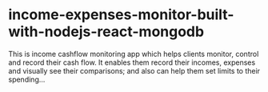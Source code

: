 # income-expenses-monitor-built-with-nodejs-react-mongodb
This is income cashflow monitoring app which helps clients monitor, control and record their cash flow. It enables them record their incomes, expenses and visually see their comparisons; and also can help them set limits to their spending...
